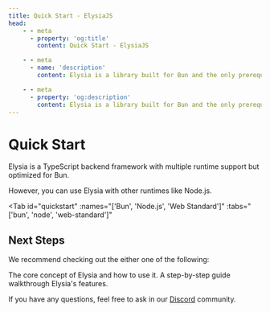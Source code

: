 ```yaml
---
title: Quick Start - ElysiaJS
head:
    - - meta
      - property: 'og:title'
        content: Quick Start - ElysiaJS

    - - meta
      - name: 'description'
        content: Elysia is a library built for Bun and the only prerequisite. To start, bootstrap a new project with "bun create elysia hi-elysia" and start the development server with "bun dev". This is all it needs to do a quick start or get started with ElysiaJS.

    - - meta
      - property: 'og:description'
        content: Elysia is a library built for Bun and the only prerequisite. To start, bootstrap a new project with "bun create elysia hi-elysia" and start the development server with "bun dev". This is all it needs to do a quick start or get started with ElysiaJS.
---
```


<script setup>
import Card from './components/nearl/card.vue'
import Deck from './components/nearl/card-deck.vue'
import Tab from './components/fern/tab.vue'
</script>

# Quick Start

Elysia is a TypeScript backend framework with multiple runtime support but optimized for Bun.

However, you can use Elysia with other runtimes like Node.js.

<Tab
	id="quickstart"
	:names="['Bun', 'Node.js', 'Web Standard']"
	:tabs="['bun', 'node', 'web-standard']"
>

<template v-slot:bun>

Elysia is optimized for Bun which is a JavaScript runtime that aims to be a drop-in replacement for Node.js.

You can install Bun with the command below:

::: code-group

```bash [MacOS/Linux]
curl -fsSL https://bun.sh/install | bash
```

```bash [Windows]
powershell -c "irm bun.sh/install.ps1 | iex"
```

:::

<Tab
	id="quickstart"
	:names="['Auto Installation', 'Auto installation (minimal)', 'Manual Installation']"
	:tabs="['auto', 'auto-minimal', 'manual']"
>

<template v-slot:auto>

We recommend starting a new Elysia server using `bun create elysiajs`, which sets up everything automatically.

```bash
bun create elysiajs app
```

And there you can set up your project directly from the CLI! It helps to relieve the pain of starting a project and prepares it for your needs.

#### Supported environment

-   Linters
-   -   [Biome](https://biomejs.dev/)
-   -   [ESLint](https://eslint.org/) with [@antfu/eslint-config](https://eslint-config.antfu.me/rules)
-   ORM/Query builders
-   -   [Prisma](https://www.prisma.io/)
-   -   [Drizzle](https://orm.drizzle.team/)
-   Plugins
-   -   [CORS](https://elysiajs.com/plugins/cors.html)
-   -   [Swagger](https://elysiajs.com/plugins/swagger.html)
-   -   [JWT](https://elysiajs.com/plugins/jwt.html)
-   -   [Autoload](https://github.com/kravetsone/elysia-autoload)
-   -   [Oauth 2.0](https://github.com/kravetsone/elysia-oauth2)
-   -   [HTML/JSX](https://elysiajs.com/plugins/html.html)
-   -   [Logger](https://github.com/bogeychan/elysia-logger)
-   -   [Static](https://elysiajs.com/plugins/static.html)
-   -   [Bearer](https://elysiajs.com/plugins/bearer.html)
-   -   [Server Timing](https://elysiajs.com/plugins/server-timing.html)
-   Others
-   -   [Dockerfile](https://www.docker.com/) + [docker-compose.yml](https://docs.docker.com/compose/)
-   -   [Jobify](https://github.com/kravetsone/jobify) ([Bullmq](https://docs.bullmq.io/) wrapper)
-   -   [Posthog](https://posthog.com/docs/libraries/node)
-   -   [Verrou](https://github.com/kravetsone/verrou) (Locks)
-   -   [Env-var](https://github.com/wobsoriano/env-var) (Environment variables)
-   -   [.vscode](https://code.visualstudio.com/) (VSCode settings)
-   -   [Husky](https://typicode.github.io/husky/) (Git hooks)
-   And more soon...

```bash
$ bun create elysiajs test

√ Select linters/formatters: · Biome
√ Select ORM/Query Builder: · Drizzle
√ Select DataBase for Drizzle: · PostgreSQL
√ Select driver for PostgreSQL: · Postgres.JS
√ Select Elysia plugins: (Space to select, Enter to continue) · CORS, Swagger, JWT, Autoload, Oauth 2.0, Logger, HTML/JSX, Static, Bearer, Server Timing
√ Select others tools: (Space to select, Enter to continue) · Posthog, Jobify
√ Create an empty Git repository? · no / yes
√ Do you want to use Locks to prevent race conditions? · no / yes
√ Create Dockerfile + docker.compose.yml? · no / yes
√ Create .vscode folder with VSCode extensions recommendations and settings? · no / yes
✔ Template generation is complete!
✔ git init
✔ bun install
✔ bunx @biomejs/biome init
✔ bun lint:fix
```

Once done, you should see the folder name `app` in your directory.

```bash
cd app
```

Start a development server by:

```bash
bun dev
```

::: tip
You can choose to create a `docker-compose.yml` file and run an postgres container and start developing in an instant!
:::



</template>

<template v-slot:auto-minimal>

We recommend starting a new Elysia server using `bun create elysia`, which sets up everything automatically.

```bash
bun create elysia app
```

Once done, you should see the folder name `app` in your directory.

```bash
cd app
```

Start a development server by:

```bash
bun dev
```

Navigate to [localhost:3000](http://localhost:3000) should greet you with "Hello Elysia".

::: tip
Elysia ships you with `dev` command to automatically reload your server on file change.
:::

</template>

<template v-slot:manual>

To manually create a new Elysia app, install Elysia as a package:

```typescript
bun add elysia
bun add -d @types/bun
```

This will install Elysia and Bun type definitions.

Create a new file `src/index.ts` and add the following code:

```typescript
import { Elysia } from 'elysia'

const app = new Elysia()
	.get('/', () => 'Hello Elysia')
	.listen(3000)

console.log(
	`🦊 Elysia is running at ${app.server?.hostname}:${app.server?.port}`
)
```

Open your `package.json` file and add the following scripts:

```json
{
   	"scripts": {
  		"dev": "bun --watch src/index.ts",
  		"build": "bun build src/index.ts --target bun --outdir ./dist",
  		"start": "NODE_ENV=production bun dist/index.js",
  		"test": "bun test"
   	}
}
```

These scripts refer to the different stages of developing an application:

- **dev** - Start Elysia in development mode with auto-reload on code change.
- **build** - Build the application for production usage.
- **start** - Start an Elysia production server.

If you are using TypeScript, make sure to create, and update `tsconfig.json` to include `compilerOptions.strict` to `true`:

```json
{
   	"compilerOptions": {
  		"strict": true
   	}
}
```

</template>
</Tab>

</template>

<template v-slot:node>

Node.js is a JavaScript runtime for server-side applications, the most popular runtime for JavaScript which Elysia supports.

You can install Node.js with the command below:

::: code-group

```bash [MacOS]
brew install node
```

```bash [Windows]
choco install nodejs
```

```bash [apt (Linux)]
sudo apt install nodejs
```

```bash [pacman (Arch)]
pacman -S nodejs npm
```

:::

## Setup

We recommended using TypeScript for your Node.js project.

<Tab
	id="language"
	:names="['TypeScript', 'JavaScript']"
	:tabs="['ts', 'js']"
>

<template v-slot:ts>

To create a new Elysia app with TypeScript, we recommended install Elysia with `tsx`:

::: code-group

```bash [bun]
bun add elysia @elysiajs/node && \
bun add -d tsx @types/node typescript
```

```bash [pnpm]
pnpm add elysia @elysiajs/node && \
pnpm add -d tsx @types/node typescript
```

```bash [npm]
npm install elysia @elysiajs/node && \
npm install --save-dev tsx @types/node typescript
```

```bash [yarn]
yarn add elysia && \
yarn add -d tsx @types/node typescript
```

:::

This will install Elysia, TypeScript, and `tsx`.

`tsx` is a CLI that transpiles TypeScript to JavaScript with hot-reload and several more feature you expected from a modern development environment.

Create a new file `src/index.ts` and add the following code:

```typescript
import { Elysia } from 'elysia'
import { node } from '@elysiajs/node'

const app = new Elysia({ adapter: node() })
	.get('/', () => 'Hello Elysia')
	.listen(3000, ({ hostname, port }) => {
		console.log(
			`🦊 Elysia is running at ${hostname}:${port}`
		)
	})
```

Open your `package.json` file and add the following scripts:

```json
{
   	"scripts": {
  		"dev": "tsx watch src/index.ts",
    	"build": "tsc src/index.ts --outDir dist",
  		"start": "NODE_ENV=production node dist/index.js"
   	}
}
```

These scripts refer to the different stages of developing an application:

- **dev** - Start Elysia in development mode with auto-reload on code change.
- **build** - Build the application for production usage.
- **start** - Start an Elysia production server.

Make sure to create `tsconfig.json`

```bash
npx tsc --init
```

Don't forget to update `tsconfig.json` to include `compilerOptions.strict` to `true`:
```json
{
   	"compilerOptions": {
  		"strict": true
   	}
}
```

</template>

<template v-slot:js>

::: warning
If you use Elysia without TypeScript you may miss out on some features like auto-completion, advanced type checking and end-to-end type safety, which are the core features of Elysia.
:::

To create a new Elysia app with JavaScript, starts by installing Elysia:

::: code-group

```bash [pnpm]
bun add elysia @elysiajs/node
```

```bash [pnpm]
pnpm add elysia @elysiajs/node
```

```bash [npm]
npm install elysia @elysiajs/node
```

```bash [yarn]
yarn add elysia @elysiajs/node
```

:::

This will install Elysia, TypeScript, and `tsx`.

`tsx` is a CLI that transpiles TypeScript to JavaScript with hot-reload and several more feature you expected from a modern development environment.

Create a new file `src/index.ts` and add the following code:

```javascript
import { Elysia } from 'elysia'
import { node } from '@elysiajs/node'

const app = new Elysia({ adapter: node() })
	.get('/', () => 'Hello Elysia')
	.listen(3000, ({ hostname, port }) => {
		console.log(
			`🦊 Elysia is running at ${hostname}:${port}`
		)
	})
```

Open your `package.json` file and add the following scripts:

```json
{
	"type", "module",
   	"scripts": {
  		"dev": "node src/index.ts",
  		"start": "NODE_ENV=production node src/index.js"
   	}
}
```

These scripts refer to the different stages of developing an application:

- **dev** - Start Elysia in development mode with auto-reload on code change.
- **start** - Start an Elysia production server.

Make sure to create `tsconfig.json`

```bash
npx tsc --init
```

Don't forget to update `tsconfig.json` to include `compilerOptions.strict` to `true`:
```json
{
   	"compilerOptions": {
  		"strict": true
   	}
}
```

</template>

</Tab>

</template>

<template v-slot:web-standard>

Elysia is a WinterCG compliance library, which means if a framework or runtime supports Web Standard Request/Response, it can run Elysia.

First, install Elysia with the command below:

::: code-group

```bash [bun]
bun install elysia
```

```bash [pnpm]
pnpm install elysia
```

```bash [npm]
npm install elysia
```

```bash [yarn]
yarn add elysia
```

:::

Next, select a runtime that supports Web Standard Request/Response.

We have a few recommendations:

<Deck>
    <Card title="Next.js" href="/integrations/nextjs">
   		Elysia as Next.js API routes.
    </Card>
    <Card title="Expo" href="/integrations/expo">
   		Elysia as Expo App Router API.
    </Card>
	<Card title="Astro" href="/integrations/astro">
		Elysia as Astro API routes.
	</Card>
	<Card title="SvelteKit" href="/integrations/sveltekit">
		Elysia as SvelteKit API routes.
	</Card>
</Deck>

### Not in the list?
If you are using a custom runtime, you may access `app.fetch` to handle the request and response manually.

```typescript
import { Elysia } from 'elysia'

const app = new Elysia()
	.get('/', () => 'Hello Elysia')
	.listen(3000)

export default app.fetch

console.log(
	`🦊 Elysia is running at ${app.server?.hostname}:${app.server?.port}`
)
```

</template>

</Tab>

## Next Steps

We recommend checking out the either one of the following:

<Deck>
    <Card title="Key Concept (5 minutes)" href="/key-concept">
    	The core concept of Elysia and how to use it.
    </Card>
    <Card title="Tutorial (15 minutes)" href="/tutorial">
    	A step-by-step guide walkthrough Elysia's features.
    </Card>
</Deck>

If you have any questions, feel free to ask in our [Discord](https://discord.gg/eaFJ2KDJck) community.
